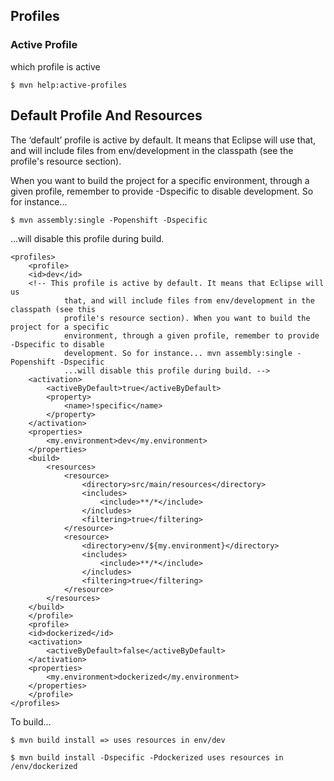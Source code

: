 ## Profiles

### Active Profile

which profile is active

	$ mvn help:active-profiles

## Default Profile And Resources

The ‘default’ profile is active by default. It means that Eclipse will use that, and will include files from env/development in the classpath (see the profile's resource section).

When you want to build the project for a specific environment, through a given profile, remember to provide -Dspecific to disable development. So for instance...

				

	$ mvn assembly:single -Popenshift -Dspecific

				

...will disable this profile during build.  

	
	<profiles>
	    <profile>
		<id>dev</id>
		<!-- This profile is active by default. It means that Eclipse will us
				that, and will include files from env/development in the classpath (see this
				profile's resource section). When you want to build the project for a specific
				environment, through a given profile, remember to provide -Dspecific to disable
				development. So for instance... mvn assembly:single -Popenshift -Dspecific
				...will disable this profile during build. -->
		<activation>
		    <activeByDefault>true</activeByDefault>
		    <property>
		        <name>!specific</name>
		    </property>
		</activation>
		<properties>
		    <my.environment>dev</my.environment>
		</properties>
		<build>
		    <resources>
		        <resource>
		            <directory>src/main/resources</directory>
		            <includes>
		                <include>**/*</include>
		            </includes>
		            <filtering>true</filtering>
		        </resource>
		        <resource>
		            <directory>env/${my.environment}</directory>
		            <includes>
		                <include>**/*</include>
		            </includes>
		            <filtering>true</filtering>
		        </resource>
		    </resources>
		</build>
	    </profile>
	    <profile>
		<id>dockerized</id>
		<activation>
		    <activeByDefault>false</activeByDefault>
		</activation>
		<properties>
		    <my.environment>dockerized</my.environment>
		</properties>
	    </profile>
	</profiles>


To build…

	$ mvn build install => uses resources in env/dev

	$ mvn build install -Dspecific -Pdockerized uses resources in /env/dockerized


